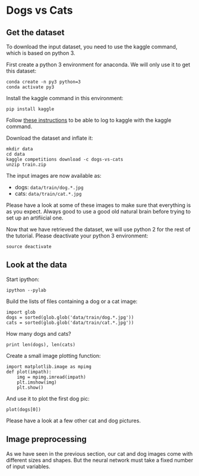 # Dogs vs Cats 

## Get the dataset 

To download the input dataset, you need to use the kaggle command, which is based on python 3. 

First create a python 3 environment for anaconda. We will only use it to get this dataset: 

```
conda create -n py3 python=3
conda activate py3
```

Install the kaggle command in this environment: 

```
pip install kaggle
```

Follow [these instructions](https://github.com/Kaggle/kaggle-api#api-credentials) to be able to log to kaggle with the kaggle command.

Download the dataset and inflate it: 

```
mkdir data 
cd data
kaggle competitions download -c dogs-vs-cats
unzip train.zip
```

The input images are now available as: 

* dogs: `data/train/dog.*.jpg`
* cats: `data/train/cat.*.jpg`

Please have a look at some of these images to make sure that everything is as you expect. Always good to use a good old natural brain before trying to set up an artifiicial one. 

Now that we have retrieved the dataset, we will use python 2 for the rest of the tutorial. Please deactivate your python 3 environment: 

```
source deactivate
```

## Look at the data

Start ipython:

```
ipython --pylab
```

Build the lists of files containing a dog or a cat image: 

```
import glob
dogs = sorted(glob.glob('data/train/dog.*.jpg'))
cats = sorted(glob.glob('data/train/cat.*.jpg'))
```

How many dogs and cats? 

```
print len(dogs), len(cats)
```

Create a small image plotting function: 

```
import matplotlib.image as mpimg
def plot(impath):
	img = mpimg.imread(impath)
	plt.imshow(img)
	plt.show()
```

And use it to plot the first dog pic: 

```
plot(dogs[0])
```

Please have a look at a few other cat and dog pictures. 


## Image preprocessing 

As we have seen in the previous section, our cat and dog images come with different sizes and shapes. But the neural network must take a fixed number of input variables.  



